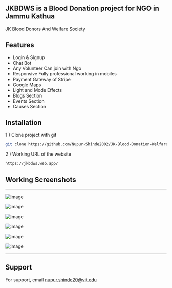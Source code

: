## JKBDWS is a Blood Donation project for NGO in Jammu Kathua 

JK Blood Donors And Welfare Society

## Features
 
-  Login & Signup
-  Chat Bot
-  Any Volunteer Can join with Ngo
-  Responsive Fully professional working in mobiles
-  Payment Gateway of Stripe
-  Google Maps 
-  Light and Mode Effects
-  Blogs Section
-  Events Section
-  Causes Section

 
## Installation

1 ) Clone project with git

```bash
git clone https://github.com/Nupur-Shinde2002/JK-Blood-Donation-Welfare-Society-Website
```
2 ) Working URL of the website 
```bash
https://jkbdws.web.app/
```
 

## Working Screenshots
---
 
 ![image](https://user-images.githubusercontent.com/115718272/228798725-75d84de6-df59-4e68-be80-7fd613cc31a2.png)

 ![image](https://user-images.githubusercontent.com/115718272/228799038-34a3737e-f258-4065-9df0-bebae5452359.png)

 ![image](https://user-images.githubusercontent.com/115718272/228799527-7953b008-1964-471a-8eee-0e99cfaaac5b.png)

 ![image](https://user-images.githubusercontent.com/115718272/228800154-da519d3c-14fd-42bc-92b4-b491e25793e9.png)

 ![image](https://user-images.githubusercontent.com/115718272/228800413-4fb9e765-f0e7-4172-b1ef-0dff1764c41c.png)
 
 ![image](https://user-images.githubusercontent.com/115718272/228801309-a7d4d017-618d-45d1-8bed-1888f372550b.png)


---
 

## Support

For support, email nupur.shinde20@vit.edu

